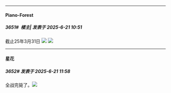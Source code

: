﻿
*****

####  Piano-Forest  
##### 3651#         楼主| 发表于 2025-6-21 10:51

截止25年3月31日
<img src="https://p.sda1.dev/25/671f3b408089722f32980431d5026b45/awrlf-5jgzx-020.jpg" referrerpolicy="no-referrer">
<img src="https://p.sda1.dev/25/4404d36f56eacabf9b0f589f95849fea/awrlf-5jgzx-027.jpg" referrerpolicy="no-referrer">


*****

####  星花  
##### 3652#       发表于 2025-6-21 11:58

全战完毙了。<img src="https://static.stage1st.com/image/smiley/face2017/066.png" referrerpolicy="no-referrer">


